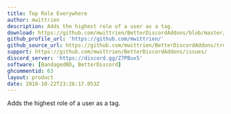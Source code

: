 ```yaml
---
title: Top Role Everywhere
author: mwittrien
description: Adds the highest role of a user as a tag.
download: https://github.com/mwittrien/BetterDiscordAddons/blob/master/Plugins/TopRoleEverywhere/TopRoleEverywhere.plugin.js
github_profile_url: 'https://github.com/mwittrien/'
github_source_url: https://github.com/mwittrien/BetterDiscordAddons/tree/master/Plugins/TopRoleEverywhere
support: https://github.com/mwittrien/BetterDiscordAddons/issues/
discord_server: 'https://discord.gg/Z7PBux5'
software: [BandagedBD, BetterDiscord]
ghcommentid: 63
layout: product
date: 2018-10-22T23:26:17.053Z
---
```

Adds the highest role of a user as a tag.